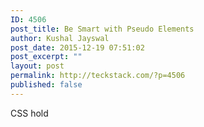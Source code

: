 ```yaml
---
ID: 4506
post_title: Be Smart with Pseudo Elements
author: Kushal Jayswal
post_date: 2015-12-19 07:51:02
post_excerpt: ""
layout: post
permalink: http://teckstack.com/?p=4506
published: false
---
```

CSS hold